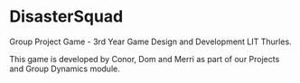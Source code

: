# DisasterSquad
Group Project Game - 3rd Year Game Design and Development LIT Thurles.

This game is developed by Conor, Dom and Merri as part of our Projects and Group Dynamics module.
